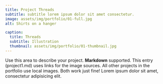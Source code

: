 ```yaml
---
title: Project Threads
subtitle: subtitle lorem ipsum dolor sit amet consectetur.
image: assets/img/portfolio/01-full.jpg
alt: Shirts on a hanger

caption:
  title: Threads
  subtitle: Illustration
  thumbnail: assets/img/portfolio/01-thumbnail.jpg
---
```

Use this area to describe your project. **Markdown** supported. This entry (project1.md) uses links for the image sources. All other projects in the portfolio use local images. Both work just fine! Lorem ipsum dolor sit amet, consectetur adipisicing elit. 